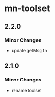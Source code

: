 # mn-toolset

## 2.2.0

### Minor Changes

- update getMsg fn

## 2.1.0

### Minor Changes

- rename toolset
